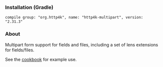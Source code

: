 ### Installation (Gradle)
```compile group: "org.http4k", name: "http4k-multipart", version: "2.31.3"```

### About

Multipart form support for fields and files, including a set of lens extensions for fields/files.

See the [cookbook](/cookbook/multipart_forms/) for example use.
